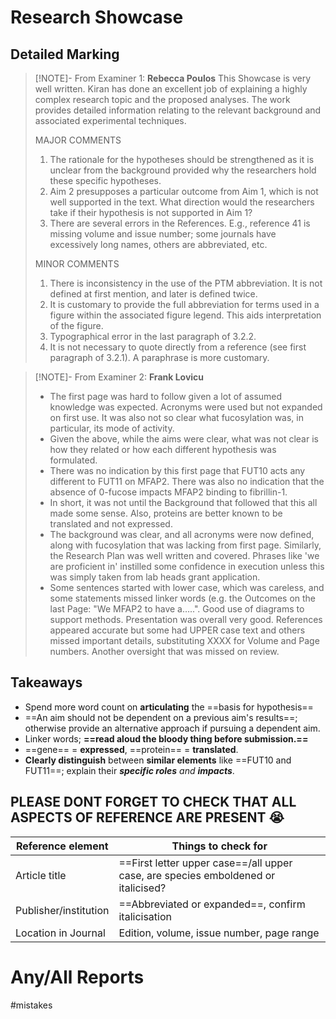 # Research Showcase
## Detailed Marking
> [!NOTE]-  From Examiner 1: **Rebecca Poulos**
> This Showcase is very well written. Kiran has done an excellent job of explaining a highly complex research topic and the proposed analyses. The work provides detailed information relating to the relevant background and associated experimental techniques. 
> 
> MAJOR COMMENTS 
> 1. The rationale for the hypotheses should be strengthened as it is unclear from the background provided why the researchers hold these specific hypotheses. 
> 2. Aim 2 presupposes a particular outcome from Aim 1, which is not well supported in the text. What direction would the researchers take if their hypothesis is not supported in Aim 1? 
> 3. There are several errors in the References. E.g., reference 41 is missing volume and issue number; some journals have excessively long names, others are abbreviated, etc. 
> 
> MINOR COMMENTS 
> 1. There is inconsistency in the use of the PTM abbreviation. It is not defined at first mention, and later is defined twice. 
> 2. It is customary to provide the full abbreviation for terms used in a figure within the associated figure legend. This aids interpretation of the figure. 
> 3. Typographical error in the last paragraph of 3.2.2. 
> 4. It is not necessary to quote directly from a reference (see first paragraph of 3.2.1). A paraphrase is more customary.

> [!NOTE]- From Examiner 2: **Frank Lovicu**
> - The first page was hard to follow given a lot of assumed knowledge was expected. Acronyms were used but not expanded on first use. It was also not so clear what fucosylation was, in particular, its mode of activity. 
> - Given the above, while the aims were clear, what was not clear is how they related or how each different hypothesis was formulated. 
> - There was no indication by this first page that FUT10 acts any different to FUT11 on MFAP2. There was also no indication that the absence of 0-fucose impacts MFAP2 binding to fibrillin-1. 
> - In short, it was not until the Background that followed that this all made some sense. Also, proteins are better known to be translated and not expressed. 
> - The background was clear, and all acronyms were now defined, along with fucosylation that was lacking from first page. Similarly, the Research Plan was well written and covered. Phrases like 'we are proficient in' instilled some confidence in execution unless this was simply taken from lab heads grant application. 
> - Some sentences started with lower case, which was careless, and some statements missed linker words (e.g. the Outcomes on the last Page: "We MFAP2 to have a…..". Good use of diagrams to support methods. Presentation was overall very good. References appeared accurate but some had UPPER case text and others missed important details, substituting XXXX for Volume and Page numbers. Another oversight that was missed on review.

## Takeaways
- Spend more word count on **articulating** the ==basis for hypothesis==
- ==An aim should not be dependent on a previous aim's results==; otherwise provide an alternative approach if pursuing a dependent aim.
- Linker words; **==read aloud the bloody thing before submission.==**
- ==gene== = **expressed**, ==protein== = **translated**.
- **Clearly distinguish** between **similar elements** like ==FUT10 and FUT11==; explain their ***specific roles** and **impacts***.

## **PLEASE DONT FORGET TO CHECK THAT ALL ASPECTS OF REFERENCE ARE PRESENT** 😭

| Reference element     | Things to check for                                                               |
| --------------------- | --------------------------------------------------------------------------------- |
| Article title         | ==First letter upper case==/all upper case, are species emboldened or italicised? |
| Publisher/institution | ==Abbreviated or expanded==, confirm italicisation                                |
| Location in Journal   | Edition, volume, issue number, page range                                         |

# Any/All Reports

#mistakes
